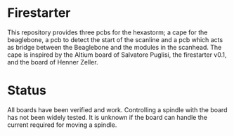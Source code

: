 # Firestarter
This repository provides three pcbs for the hexastorm; a cape for the beaglebone, a pcb to detect the start of the scanline and a pcb which acts as bridge between the Beaglebone and the modules in the scanhead. 
The cape is inspired by the Altium board of Salvatore Puglisi, the firestarter v0.1, and the board of Henner Zeller.

# Status
All boards have been verified and work. Controlling a spindle with the board has not been widely tested.
It is unknown if the board can handle the current required for moving a spindle.



